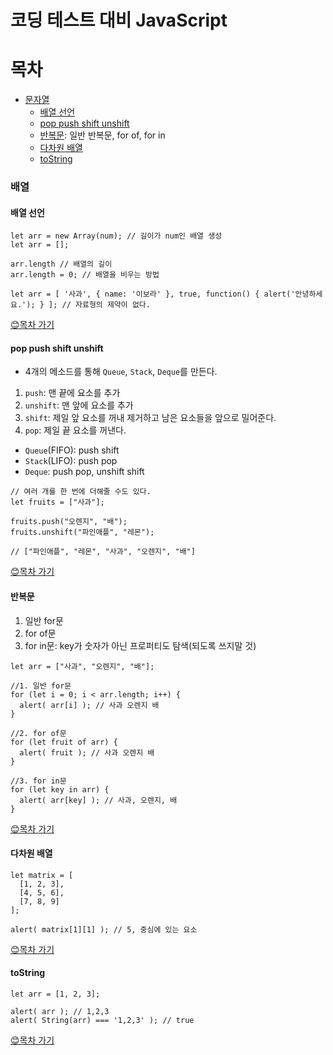 코딩 테스트 대비 JavaScript
================
# 목차
- [문자열](#문자열)
  - [배열 선언](#배열-선언)
  - [pop push shift unshift](#pop-push-shift-unshift)
  - [반복문](#반복문): 일반 반복문, for of, for in
  - [다차원 배열](#다차원-배열)
  - [toString](#toString)

### 배열
#### 배열 선언

```node
let arr = new Array(num); // 길이가 num인 배열 생성
let arr = [];

arr.length // 배열의 길이
arr.length = 0; // 배열을 비우는 방법

let arr = [ '사과', { name: '이보라' }, true, function() { alert('안녕하세요.'); } ]; // 자료형의 제약이 없다.
```

[😊목차 가기](#목차)

#### pop push shift unshift
  - 4개의 메소드를 통해 `Queue`, `Stack`, `Deque`를 만든다.
1. `push`: 맨 끝에 요소를 추가
2. `unshift`: 맨 앞에 요소를 추가
3. `shift`: 제일 앞 요소를 꺼내 제거하고 남은 요소들을 앞으로 밀어준다.
4. `pop`: 제일 끝 요소를 꺼낸다.

- `Queue`(FIFO): push shift
- `Stack`(LIFO): push pop
- `Deque`: push pop, unshift shift
```node
// 여러 개를 한 번에 더해줄 수도 있다. 
let fruits = ["사과"];

fruits.push("오렌지", "배");
fruits.unshift("파인애플", "레몬");

// ["파인애플", "레몬", "사과", "오렌지", "배"]
```


[😊목차 가기](#목차)

#### 반복문
1. 일반 for문
2. for of문
3. for in문: key가 숫자가 아닌 프로퍼티도 탐색(되도록 쓰지말 것)
``` node
let arr = ["사과", "오렌지", "배"];

//1. 일반 for문
for (let i = 0; i < arr.length; i++) {
  alert( arr[i] ); // 사과 오렌지 배
}

//2. for of문
for (let fruit of arr) {
  alert( fruit ); // 사과 오렌지 배
}

//3. for in문
for (let key in arr) {
  alert( arr[key] ); // 사과, 오렌지, 배
}
```

[😊목차 가기](#목차)

#### 다차원 배열
```node
let matrix = [
  [1, 2, 3],
  [4, 5, 6],
  [7, 8, 9]
];

alert( matrix[1][1] ); // 5, 중심에 있는 요소
```

[😊목차 가기](#목차)

#### toString

```node
let arr = [1, 2, 3];

alert( arr ); // 1,2,3
alert( String(arr) === '1,2,3' ); // true
```

[😊목차 가기](#목차)
